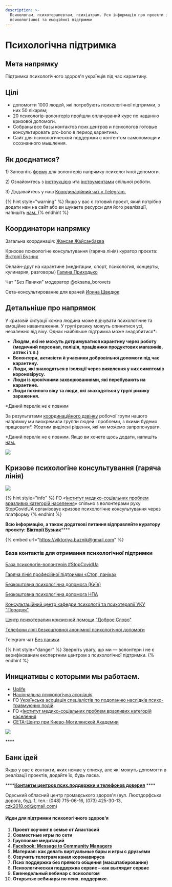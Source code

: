 ```yaml
---
description: >-
  Психологам, психотерапевтам, психіатрам. Уся інформація про проекти з
  психологічної та емоційної підтримки
---
```


# Психологічна підтримка

## Мета напрямку

Підтримка психологічного здоров'я українців під час карантину.

## Цілі

* допомогти 1000 людей, які потребують психологічної підтримки, з них 50 лікарям; 
* 20 психологів-волонтерів пройшли оплачуваний курс по наданню кризової допомоги.
* Собраны все базы контактов псих.центров и психологов готовые консультировать pro-bono в период карантина. 
* Сайт для психологической поддержки с контентом самопомощи и осознанного мышления. 

## Як доєднатися?

1\) Заповніть [форму](https://docs.google.com/spreadsheets/d/1TJtvt8ezKGul1dUbZvLUFw0CyDjGT0PUvNE_h19JYso/edit#gid=0) для волонтерів напрямку психологічної допомоги.

2\) Ознайомтесь з [інструкцією](https://app.gitbook.com/@dgov/s/stopcovid/~/drafts/-M3fHf993zoANZPEz8Q-/) ита [інструментами](https://discordapp.com/invite/VqWKqbh) спільної роботи. 

3\) Додавайтесь у наш [Координаційний чат у Tеlеgram.](https://t.me/keepcalmanddontpanic) 

{% hint style="warning" %}
Якщо у вас є готовий проект, який потрібно додати нам на сайт або ви шукаєте ресурси для його реалізації, напишіть [нам. ](https://t.me/SayaSemenchuk)
{% endhint %}

## Координатори напрямку

Загальна координація: [Жансая Жайсанбаєва](https://t.me/SayaSemenchuk)

Кризове психологіне консультування \(гаряча лінія\) куратор проєкта: [Вікторії Бузник](https://www.facebook.com/viktoriya.buznik%20)

Онлайн-друг на карантине \(медитации, спорт, психология, концерты, кулинария, разговоры\) [Галина Приходько](https://www.facebook.com/galyna.prykhodko)

Чат "Без Паники" модератор @oksana\_borovets 

Сета-консультирование для врачей [Ирина Шведюк](https://www.facebook.com/vakans)

## Детальніше про напрямок

У кризовій ситуації кожна людина може відчувати психологічне та емоційне навантаження. У групі ризику можуть опинитися усі, незалежно від віку. Однак найбільше підтримка може знадобитися\*:

* **Людям, які не можуть дотримуватися карантину через роботу \(медичний персонал, поліція, працівники продуктових магазинів, аптек і т.п.\)**
* **Волонтери, активісти й учасники добровільної допомоги під час карантину.**
* **Люди, які знаходяться в ізоляції через виявлення у них симптомів короновірусу.** 
* **Люди із хронічними захворюваннями, які перебувають на карантине.**
* **Люди похилого віку та люди, які знаходяться у групі ризику зараження.** 

\*Даний перелік не є повним 

За результатами [координаційного дзвінку](https://app.gitbook.com/@dgov/s/stopcovid/~/drafts/-M3fPnNyudysXElv1LHK/psychological-support/psychology-24.03) робочої групи нашого напрямку ми виокремили группи людей і проблеми, з якими будемо працювати\*. Жовтим виділені рішення, які ми можемо запропонувати.  

 \*Даний перелік не є повним. Якщо ви хочете щось додати, напишіть [нам.](https://t.me/SayaSemenchuk)

![](../../.gitbook/assets/image%20%2822%29.png)

## Кризове психологіне консультування \(гаряча лінія\) 

![](../../.gitbook/assets/image%20%2844%29.png)

{% hint style="info" %}
ГО «[Інститут медико-соціальних проблем вразливих категорій населення](http://ukrims.org/)» спільно з волонтерами руху  StopCovidUА організовує кризове психологічне консультування через платформу 
{% endhint %}

**Всю інформацію, а також додаткові питання відправляйте куратору проєкту:** [**Вікторії Бузник**](https://www.facebook.com/viktoriya.buznik%20)\*\*\*\*

{% embed url="https://viktoriya.buznik@gmail.com" %}

### База контактів для отримання психологічної підтримки

[База психологів-волонтерів \#StopCovidUa](https://docs.google.com/spreadsheets/d/1BnYBYNhAa2Yj0rjNnj4v4ohEgdXU2F3V95hiVNFxaE0/edit?usp=sharing)

[Гаряча лінія професійної підтримки «Стоп, паніка»](https://m.facebook.com/story.php?story_fbid=2517763828496884&id=100007898741828)

[Безкоштовна психологічна допомога \(Київ\)](https://kiev.vgorode.ua/news/sobytyia/394370-chto-to-prydumaem-hde-kyevliane-mohut-poluchyt-besplatnuui-psykholohycheskuui-pomosch)

[Безкоштовна психологічна допомога НПА ](https://www.facebook.com/npa.org.ukraine/photos/a.646567839107182/916007572163206/?type=3&theater)

[Консультаційний центр кафедри психології та психотерапії УКУ "Порадня"](https://www.facebook.com/101849334803221/posts/101855291469292/?app=fbl)

[Центр психотерапии кризисной помощи "Доброе Слово"](https://dobroeslovo.com.ua/)

[Телефони лінії безкоштовної анонімної психологічної допомоги](https://docs.google.com/spreadsheets/d/1Tiz3PZtqXY4q34sdXC9balK1s8yA5-WBlnXXrCgTa54/edit?usp=sharing)

Telegram чат [Без паники ](https://t.me/bezpaniky)

{% hint style="danger" %}
Зверніть увагу, що ми — волонтери і не є верифікованим експертним центром з психологічної підтримки. 
{% endhint %}

## Инициативы с которыми мы работаем. 

* [Uplife](http://uplife.com.ua/?fbclid=IwAR2w7Wiu3GVDsaCb3hqbggIZskx-5cIz3rWs59SI4EK9ciGB9QSPkg8tPLA#about)
* [Національна психологічна асоціація](https://www.facebook.com/npa.org.ukraine/photos/a.646567839107182/916007572163206/?type=3&theater)
* ГО [Українська асоціація спеціалістів по подоланню наслідків психо-травмуючих подій](https://www.facebook.com/Psychological.Crisis.Service.Ukraine/posts/752934608159929/%20). 
* ГО «[Інститут медико-соціальних проблем вразливих категорій населення](http://ukrims.org/)
* [СЕТА-Центр при Киево-Могилянской Академии ](https://www.facebook.com/kmarehab/)



![](../../.gitbook/assets/image.png)

\*\*\*\*

## Банк ідей

Якщо у вас є контакти, яких немає у списку, але які можуть допомогти в реалізації проектів, додайте їх, будь ласка.

\*\*\*\*[**Контакты центров псих.поддержки и телефонов доверия**](https://docs.google.com/spreadsheets/d/1Tiz3PZtqXY4q34sdXC9balK1s8yA5-WBlnXXrCgTa54/edit#gid=0) ****

Одеський обласний центр громадського  здоров'я \(вул. Люстдорфська дорога, буд. 1, тел.: \(048\) 715-06-16, \(073\) 425-30-13, czk2018.od@gmail.com\)

#### Идеи для підтримки психологічного здоров'я

1. **Проект коучинг в семье от Анастасий**
2. **Совместные игры по сети**
3. **Групповые медитаций** 
4. [**Facebook: Message to Community Managers**](https://www.facebook.com/community/whats-new/communities-health-information-coronavirus/)
5. **Материал: как делать виртуальные бары и игры с друзьями**
6. **Озвучить телеграм канал коронавируса**
7. **Псих поддержка без прямого общения \(масштабирование\)**
8. **Психологическая поддержка сервис – как выглядит сервис**
9. **Еженедельный вебинар с психологом**
10. **Открытые вебинары по псих. поддержке.**



